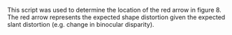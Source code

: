 This script was used to determine the location of the red arrow in figure 8.
The red arrow represents the expected shape distortion given the expected
slant distortion (e.g. change in binocular disparity).
